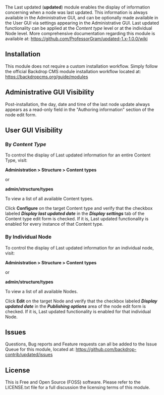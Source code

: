 The Last updated (**updated**) module enables the display of information concerning when a node was last updated.  This information is always available in the Administrative GUI, and can be optionally made available in the User GUI via settings appearing in the Administrative GUI.  Last updated functionality can be applied at the *Content type* level or at the individual Node level.  More comprehensive documentation regarding this module is available at:
https://github.com/ProfessorGram/updated-1.x-1.0.0/wiki


## Installation
This module does not require a custom installation workflow.  Simply follow the official Backdrop CMS module installation workflow located at:  
https://backdropcms.org/guide/modules

## Administrative GUI Visibility
Post-installation, the day, date and time of the last node update always appears as a read-only field in the "Authoring information" section of the node edit form.

## User GUI Visibility

### By *Content Type*
To control the display of Last updated information for an entire Content Type, visit:

**Administration > Structure > Content types**

or 

**admin/structure/types**

To view a list of all available Content types.

Click **Configure** on the target Content type and verify that the checkbox labeled ***Display last updated date*** in the ***Display settings*** tab of the Content type edit form is checked.  If it is, Last updated functionality is enabled for every instance of that Content type.

### By Individual Node
To control the display of Last updated information for an individual node, visit:

**Administration > Structure > Content types**

or

**admin/structure/types**

To view a list of all available Nodes.

Click **Edit** on the target Node and verify that the checkbox labeled ***Display updated date*** in the ***Publishing options*** area of the node edit form is checked.  If it is, Last updated functionality is enabled for that individual Node.

## Issues
Questions, Bug reports and Feature requests can all be added to the Issue Queue for this module, located at:
https://github.com/backdrop-contrib/updated/issues

## License
This is Free and Open Source (FOSS) software.  Please refer to the LICENSE.txt file for a full discussion the licensing terms of this module.
